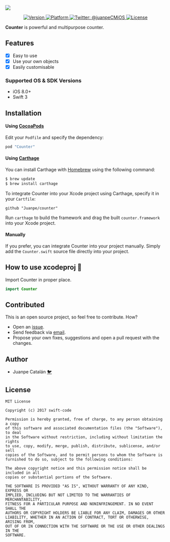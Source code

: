 ![](http://cdn.juanpecatalan.com/images/github/Counter/counter_header_v1.jpg)

<p align="center">
<a href="http://cocoapods.org/pods/Counter">
  <img src="https://img.shields.io/cocoapods/v/Counter.svg?style=flat" alt="Version" />
</a>
<a href="http://cocoapods.org/pods/Counter">
  <img src="https://img.shields.io/cocoapods/p/Counter.svg?style=flat" alt="Platform" />
</a>
<a href="https://twitter.com/juanpeCMiOS">
        <img src="https://img.shields.io/badge/contact-@juanpeCMiOS-blue.svg?style=flat" alt="Twitter: @juanpeCMiOS" />
    </a>
<a href="https://opensource.org/licenses/MIT">
  <img src="https://img.shields.io/badge/License-MIT-yellow.svg" alt="License" />
</a>
</p>

**Counter** is powerful and multipurpose counter.

## Features

- [x] Easy to use
- [x] Use your own objects
- [x] Easily customisable

### Supported OS & SDK Versions

* iOS 8.0+
* Swift 3

## Installation

#### Using [CocoaPods](https://cocoapods.org)

Edit your `Podfile` and specify the dependency:

```ruby
pod "Counter"
```

#### Using [Carthage](https://github.com/Carthage/Carthage)

You can install Carthage with [Homebrew](http://brew.sh/) using the following command:

```bash
$ brew update
$ brew install carthage
```

To integrate Counter into your Xcode project using Carthage, specify it in your `Cartfile`:

```ogdl
github "Juanpe/counter"
```

Run `carthage` to build the framework and drag the built `counter.framework` into your Xcode project.

#### Manually

  If you prefer, you can integrate Counter into your project manually. Simply add the `Counter.swift` source file directly into your project.

## How to use xcodeproj 🐒

Import Counter in proper place.
```swift
import Counter
```

## Contributed
This is an open source project, so feel free to contribute. How?
- Open an [issue](https://github.com/Juanpe/Counter/issues/new).
- Send feedback via [email](mailto://juanpecatalan.com).
- Propose your own fixes, suggestions and open a pull request with the changes.

## Author

  * Juanpe Catalán [🐦](https://www.twitter.com/juanpecmios)

## License

```
MIT License

Copyright (c) 2017 swift-code

Permission is hereby granted, free of charge, to any person obtaining a copy
of this software and associated documentation files (the "Software"), to deal
in the Software without restriction, including without limitation the rights
to use, copy, modify, merge, publish, distribute, sublicense, and/or sell
copies of the Software, and to permit persons to whom the Software is
furnished to do so, subject to the following conditions:

The above copyright notice and this permission notice shall be included in all
copies or substantial portions of the Software.

THE SOFTWARE IS PROVIDED "AS IS", WITHOUT WARRANTY OF ANY KIND, EXPRESS OR
IMPLIED, INCLUDING BUT NOT LIMITED TO THE WARRANTIES OF MERCHANTABILITY,
FITNESS FOR A PARTICULAR PURPOSE AND NONINFRINGEMENT. IN NO EVENT SHALL THE
AUTHORS OR COPYRIGHT HOLDERS BE LIABLE FOR ANY CLAIM, DAMAGES OR OTHER
LIABILITY, WHETHER IN AN ACTION OF CONTRACT, TORT OR OTHERWISE, ARISING FROM,
OUT OF OR IN CONNECTION WITH THE SOFTWARE OR THE USE OR OTHER DEALINGS IN THE
SOFTWARE.
```
